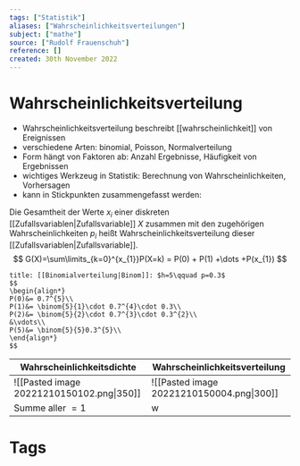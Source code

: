 ```yaml
---
tags: ["Statistik"]
aliases: ["Wahrscheinlichkeitsverteilungen"]
subject: ["mathe"]
source: ["Rudolf Frauenschuh"]
reference: []
created: 30th November 2022
---
```

# Wahrscheinlichkeitsverteilung
-   Wahrscheinlichkeitsverteilung beschreibt [[wahrscheinlichkeit]] von Ereignissen
-   verschiedene Arten: binomial, Poisson, Normalverteilung
-   Form hängt von Faktoren ab: Anzahl Ergebnisse, Häufigkeit von Ergebnissen
-   wichtiges Werkzeug in Statistik: Berechnung von Wahrscheinlichkeiten, Vorhersagen
-   kann in Stickpunkten zusammengefasst werden:

Die Gesamtheit der Werte $x_{i}$ einer diskreten [[Zufallsvariablen|Zufallsvariable]] $X$ zusammen mit den zugehörigen Wahrscheinlichkeiten $p_{i}$ heißt Wahrscheinlichkeitsverteilung dieser [[Zufallsvariablen|Zufallsvariable]].
$$
G(X)=\sum\limits_{k=0}^{x_{1}}P(X=k) = P(0) + P(1) +\dots +P(x_{1})
$$

```ad-info
title: [[Binomialverteilung|Binom]]: $h=5\qquad p=0.3$
$$
\begin{align*}
P(0)&= 0.7^{5}\\
P(1)&= \binom{5}{1}\cdot 0.7^{4}\cdot 0.3\\
P(2)&= \binom{5}{2}\cdot 0.7^{3}\cdot 0.3^{2}\\
&\vdots\\
P(5)&= \binom{5}{5}0.3^{5}\\
\end{align*}
$$
```

| Wahrscheinlichkeitsdichte                 | Wahrscheinlichkeitsverteilung             |
| ----------------------------------------- | ----------------------------------------- |
| ![[Pasted image 20221210150102.png\|350]] | ![[Pasted image 20221210150004.png\|300]] |
| Summe aller $=1$                          | w                                          |

# Tags